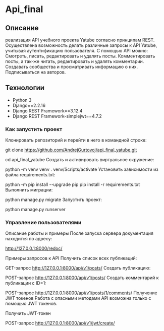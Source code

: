 # Api_final

## Описание

реализация API учебного проекта Yatube согласно принципам REST.
Осуществлена возможность делать различные запросы к API Yatube, учитывая аутентификацию пользователя.
С помощью API можно:
Смотреть, писать, редактировать и удалять посты.
Комментировать посты, а так-же читать, редактировать и удалять комментарии.
Создавать сообщества и просматривать информацию о них.
Подписываться на авторов.

## Технологии

- Python 3
- Django==2.2.16
- Django REST Framework==3.12.4
- Django REST Framework-simplejwt==4.7.2

### Как запустить проект

Клонировать репозиторий и перейти в него в командной строке:

git clone https://github.com/AndrejGurtovoj/api_final_yatube.git

cd api_final_yatube
Cоздать и активировать виртуальное окружение:

python -m venv venv
. venv/Scripts/activate
Установить зависимости из файла requirements.txt:

python -m pip install --upgrade pip
pip install -r requirements.txt
Выполнить миграции:

python manage.py migrate
Запустить проект:

python manage.py runserver

### Управление пользователями

Описание работы и примеры
После запуска сервера документация находится по адресу:

http://127.0.0.1:8000/redoc/

Примеры запросов к API
Получить список всех публикаций:

GET-запрос
http://127.0.0.1:8000/api/v1/posts/
Создать публикацию:

POST-запрос
http://127.0.0.1:8000/api/v1/posts/
Создать комментарий к публикации с ID=1:

POST-запрос
http://127.0.0.1:8000/api/v1/posts/1/comments/
Получение JWT токенов
Работа с опасными методами API возможна только с помощью JWT токенов.

Получить JWT-токен

POST-запрос
http://127.0.0.1:8000/api/v1/jwt/create/

